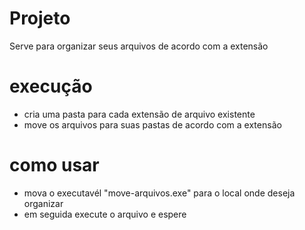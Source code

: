 # Projeto
  Serve para organizar seus arquivos de acordo com a extensão 

# execução
- cria uma pasta para cada extensão de arquivo existente 
- move os arquivos para suas pastas de acordo com a extensão

# como usar
- mova o executavél "move-arquivos.exe" para o local onde deseja organizar
- em seguida execute o arquivo e espere 
